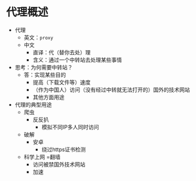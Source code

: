# 代理概述

* 代理
  * 英文：`proxy`
  * 中文
    * 直译：代（替你去处）理
    * 含义：通过一个中转站去处理某些事情
* 思考：为何需要中转站？
  * 答：实现某些目的
    * 提高（下载文件等）速度
    * （作为中国人）访问（没有经过中转就无法打开的）国外的技术网站
    * 其他方面用途
* 代理的典型用途
  * 爬虫
    * 反反扒
      * 模拟不同IP多人同时访问
  * 破解
    * 安卓
      * 绕过https证书检测
  * 科学上网 =翻墙
    * 访问被禁国外技术网站
    * 加速
